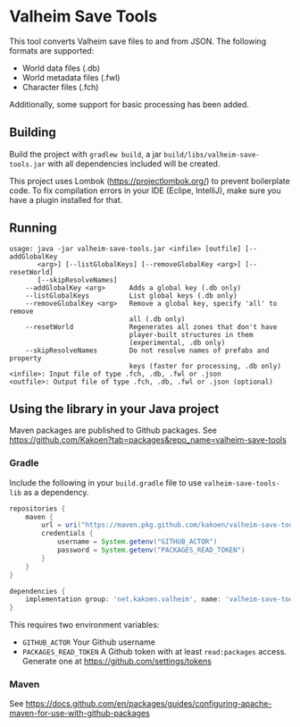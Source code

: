 # Valheim Save Tools

This tool converts Valheim save files to and from JSON. The following formats are supported:
* World data files (.db)
* World metadata files (.fwl)
* Character files (.fch)

Additionally, some support for basic processing has been added.

## Building

Build the project with `gradlew build`, a jar `build/libs/valheim-save-tools.jar` with
all dependencies included will be created.

This project uses Lombok (https://projectlombok.org/) to prevent boilerplate code. 
To fix compilation errors in your IDE (Eclipe, IntelliJ), make sure you have a plugin 
installed for that.

## Running

```
usage: java -jar valheim-save-tools.jar <infile> [outfile] [--addGlobalKey
       <arg>] [--listGlobalKeys] [--removeGlobalKey <arg>] [--resetWorld]
       [--skipResolveNames]
    --addGlobalKey <arg>      Adds a global key (.db only)
    --listGlobalKeys          List global keys (.db only)
    --removeGlobalKey <arg>   Remove a global key, specify 'all' to remove
                              all (.db only)
    --resetWorld              Regenerates all zones that don't have
                              player-built structures in them
                              (experimental, .db only)
    --skipResolveNames        Do not resolve names of prefabs and property
                              keys (faster for processing, .db only)
<infile>: Input file of type .fch, .db, .fwl or .json
<outfile>: Output file of type .fch, .db, .fwl or .json (optional)
```

## Using the library in your Java project

Maven packages are published to Github packages. See https://github.com/Kakoen?tab=packages&repo_name=valheim-save-tools

### Gradle

Include the following in your `build.gradle` file to use `valheim-save-tools-lib` as a dependency.

```groovy
repositories {
    maven {
        url = uri("https://maven.pkg.github.com/kakoen/valheim-save-tools")
        credentials {
            username = System.getenv("GITHUB_ACTOR")
            password = System.getenv("PACKAGES_READ_TOKEN")
        }
    }
}

dependencies {
    implementation group: 'net.kakoen.valheim', name: 'valheim-save-tools-lib', version: '1.0.4-SNAPSHOT'
}
```

This requires two environment variables:
* `GITHUB_ACTOR` Your Github username
* `PACKAGES_READ_TOKEN` A Github token with at least `read:packages` access. Generate one at https://github.com/settings/tokens

### Maven

See https://docs.github.com/en/packages/guides/configuring-apache-maven-for-use-with-github-packages